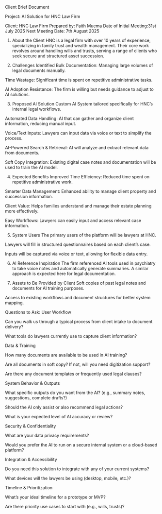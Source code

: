 Client Brief Document

Project: AI Solution for HNC Law Firm

Client: HNC Law Firm
Prepared by: Faith Muema
Date of Initial Meeting:31st July 2025
Next Meeting Date: 7th August 2025
1. About the Client
HNC is a legal firm with over 10 years of experience, specializing in family trust and wealth management. Their core work revolves around handling wills and trusts, serving a range of clients who seek secure and structured asset succession.

2. Challenges Identified
Bulk Documentation: Managing large volumes of legal documents manually.


Time Wastage: Significant time is spent on repetitive administrative tasks.


AI Adoption Resistance: The firm is willing but needs guidance to adjust to AI solutions.



3. Proposed AI Solution
Custom AI System tailored specifically for HNC’s internal legal workflows.


Automated Data Handling: AI that can gather and organize client information, reducing manual input.


Voice/Text Inputs: Lawyers can input data via voice or text to simplify the process.


AI-Powered Search & Retrieval: AI will analyze and extract relevant data from documents.


Soft Copy Integration: Existing digital case notes and documentation will be used to train the AI model.



4. Expected Benefits
Improved Time Efficiency: Reduced time spent on repetitive administrative work.


Smarter Data Management: Enhanced ability to manage client property and succession information.


Client Value: Helps families understand and manage their estate planning more effectively.


Easy Workflows: Lawyers can easily input and access relevant case information.



5. System Users
The primary users of the platform will be lawyers at HNC.


Lawyers will fill in structured questionnaires based on each client’s case.


Inputs will be captured via voice or text, allowing for flexible data entry.



6. AI Reference Inspiration
The firm referenced AI tools used in psychiatry to take voice notes and automatically generate summaries. A similar approach is expected here for legal documentation.



7. Assets to Be Provided by Client
Soft copies of past legal notes and documents for AI training purposes.


Access to existing workflows and document structures for better system mapping.


Questions to Ask:
User Workflow


Can you walk us through a typical process from client intake to document delivery?


What tools do lawyers currently use to capture client information?



Data & Training


How many documents are available to be used in AI training?


Are all documents in soft copy? If not, will you need digitization support?


Are there any document templates or frequently used legal clauses?


System Behavior & Outputs


What specific outputs do you want from the AI? (e.g., summary notes, suggestions, complete drafts?)


Should the AI only assist or also recommend legal actions?


What is your expected level of AI accuracy or review?


Security & Confidentiality


What are your data privacy requirements?


Would you prefer the AI to run on a secure internal system or a cloud-based platform?


Integration & Accessibility


Do you need this solution to integrate with any of your current systems?


What devices will the lawyers be using (desktop, mobile, etc.)?


Timeline & Prioritization


What’s your ideal timeline for a prototype or MVP?


Are there priority use cases to start with (e.g., wills, trusts)?

